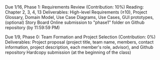 Due 1/16,	Phase 1: Requirements Review (Contribution: 10%)
Reading: Chapter 2, 3, 4, 13
Deliverables: High-level Requirements (≥10), Project Glossary, Domain Model, Use Case Diagrams, Use Cases, GUI prototypes, (optional) Story Board 
Online submission to "phase1" folder on Github repository (by 11:59:59 PM)


Due 1/9,	Phase 0: Team Formation and Project Selection (Contribution: 0%)
Deliverables: Project proposal (project title, team name, members, contact information, project description, each member's role, advisor), and Github repository
Hardcopy submission (at the beginning of the class)
